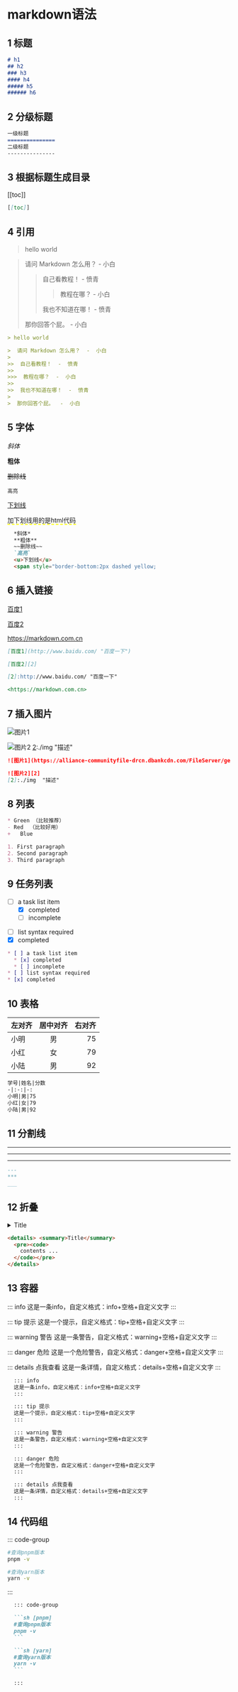 # markdown语法


## 1 标题

```markdown
# h1
## h2
### h3 
#### h4
##### h5
###### h6

```
## 2 分级标题
```markdown
一级标题
===============
二级标题
---------------

```
## 3 根据标题生成目录

[[toc]]

```markdown
[[toc]]

```
## 4 引用

> hello world

>  请问 Markdown 怎么用？  - 小白
>
>>  自己看教程！  -  愤青
>>  
>>>  教程在哪？  -  小白
>>  
>>  我也不知道在哪！  -  愤青
>
>  那你回答个屁。  -  小白
```markdown
> hello world

>  请问 Markdown 怎么用？  -  小白
>
>>  自己看教程！  -  愤青
>>  
>>>  教程在哪？  -  小白
>>  
>>  我也不知道在哪！  -  愤青
>
>  那你回答个屁。  -  小白

```

## 5 字体
*斜体*

**粗体**

~~删除线~~

`高亮`

<u>下划线</u>

<span style="border-bottom:2px dashed yellow;">加下划线用的是html代码</span>
```markdown
  *斜体*
  **粗体** 
  ~~删除线~~
  `高亮`
  <u>下划线</u>
  <span style="border-bottom:2px dashed yellow;
```

## 6 插入链接
[百度1](http://www.baidu.com/ "百度一下")

[百度2][2]

[2]:http://www.baidu.com/

<https://markdown.com.cn>

```markdown
[百度1](http://www.baidu.com/ "百度一下")

[百度2][2]

[2]:http://www.baidu.com/ "百度一下"

<https://markdown.com.cn>

```
## 7 插入图片

![图片1](https://alliance-communityfile-drcn.dbankcdn.com/FileServer/getFile/cmtyPub/011/111/111/0000000000011111111.20231227152826.68978747729929417932749507993929:50001231000000:2800:B44BA8980A3587F0957937999D38C66140AD85390E5F17FC2CB1A661D3E1875C.png?needInitFileName=true?needInitFileName=true?needInitFileName=true?needInitFileName=true?needInitFileName=true)

![图片2][2]
[2]:./img  "描述"

```markdown
![图片1](https://alliance-communityfile-drcn.dbankcdn.com/FileServer/getFile/cmtyPub/011/111/111/0000000000011111111.20231227152826.68978747729929417932749507993929:50001231000000:2800:B44BA8980A3587F0957937999D38C66140AD85390E5F17FC2CB1A661D3E1875C.png?needInitFileName=true?needInitFileName=true?needInitFileName=true?needInitFileName=true?needInitFileName=true)

![图片2][2]
[2]:./img  "描述"

```

## 8 列表
```markdown
* Green （比较推荐）
- Red  （比较好用）
+   Blue

1. First paragraph
2. Second paragraph
3. Third paragraph
```

## 9 任务列表
* [ ] a task list item
  * [x] completed
  * [ ] incomplete
- [ ] list syntax required
- [x] completed

```markdown
* [ ] a task list item
  * [x] completed
  * [ ] incomplete
* [ ] list syntax required
* [x] completed
```

## 10 表格
| 左对齐 | 居中对齐 | 右对齐 |
| :------ | :-------: | ------: |
小明|男|75
小红|女|79
小陆|男|92
```markdown
学号|姓名|分数
-|:-:|-:
小明|男|75
小红|女|79
小陆|男|92
```

## 11 分割线
---
***
___
```markdown
---
***
___
```

## 12 折叠
<details> <summary>Title</summary>
  <pre><code>
    contents ...
  </code></pre>
</details>

```markdown
<details> <summary>Title</summary>
  <pre><code>
    contents ...
  </code></pre>
</details>
```
## 13 容器

::: info
这是一条info，自定义格式：info+空格+自定义文字
:::

::: tip 提示
这是一个提示，自定义格式：tip+空格+自定义文字
:::

::: warning 警告
这是一条警告，自定义格式：warning+空格+自定义文字
:::

::: danger 危险
这是一个危险警告，自定义格式：danger+空格+自定义文字
:::

::: details 点我查看
这是一条详情，自定义格式：details+空格+自定义文字
:::


```markdown
  ::: info
  这是一条info，自定义格式：info+空格+自定义文字
  :::

  ::: tip 提示
  这是一个提示，自定义格式：tip+空格+自定义文字
  :::

  ::: warning 警告
  这是一条警告，自定义格式：warning+空格+自定义文字
  :::

  ::: danger 危险
  这是一个危险警告，自定义格式：danger+空格+自定义文字
  :::

  ::: details 点我查看
  这是一条详情，自定义格式：details+空格+自定义文字
  :::

```

## 14 代码组

::: code-group

```sh [pnpm]
#查询pnpm版本
pnpm -v
```

```sh [yarn]
#查询yarn版本
yarn -v
```

:::

````markdown
  ::: code-group

  ```sh [pnpm]
  #查询pnpm版本
  pnpm -v
  ```

  ```sh [yarn]
  #查询yarn版本
  yarn -v
  ```

  :::

````